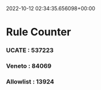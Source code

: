 2022-10-12 02:34:35.656098+00:00
# Rule Counter 
 ### UCATE : 537223

 ### Veneto : 84069

 ### Allowlist : 13924